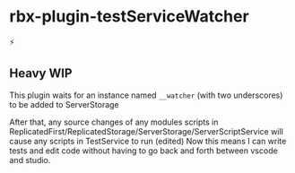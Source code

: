# rbx-plugin-testServiceWatcher
⚡

## Heavy WIP
This plugin waits for an instance named `__watcher` (with two underscores) to be added to ServerStorage

After that, any source changes of any modules scripts in ReplicatedFirst/ReplicatedStorage/ServerStorage/ServerScriptService will cause any scripts in TestService to run (edited) 
Now this means I can write tests and edit code without having to go back and forth between vscode and studio.
